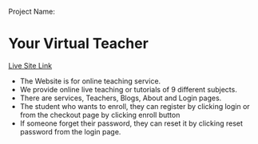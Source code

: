 Project Name:
# Your Virtual Teacher
[Live Site Link](https://tenth-assignment-3267e.firebaseapp.com/)
- The Website is for online teaching service.
- We provide online live teaching or tutorials of 9 different subjects.
- There are services, Teachers, Blogs, About and Login pages.
- The student who wants to enroll, they can register by clicking login or from the checkout page by clicking enroll button
- If someone forget their password, they can reset it by clicking reset password from the login page.
